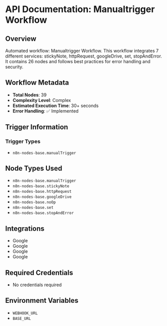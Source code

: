 # API Documentation: Manualtrigger Workflow

## Overview
Automated workflow: Manualtrigger Workflow. This workflow integrates 7 different services: stickyNote, httpRequest, googleDrive, set, stopAndError. It contains 26 nodes and follows best practices for error handling and security.

## Workflow Metadata
- **Total Nodes**: 39
- **Complexity Level**: Complex
- **Estimated Execution Time**: 30+ seconds
- **Error Handling**: ✅ Implemented

## Trigger Information
### Trigger Types
- `n8n-nodes-base.manualTrigger`

## Node Types Used
- `n8n-nodes-base.manualTrigger`
- `n8n-nodes-base.stickyNote`
- `n8n-nodes-base.httpRequest`
- `n8n-nodes-base.googleDrive`
- `n8n-nodes-base.noOp`
- `n8n-nodes-base.set`
- `n8n-nodes-base.stopAndError`

## Integrations
- Google
- Google
- Google
- Google

## Required Credentials
- No credentials required

## Environment Variables
- `WEBHOOK_URL`
- `BASE_URL`
